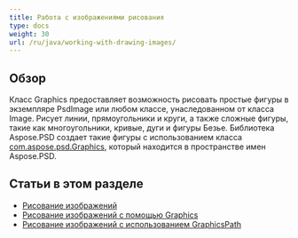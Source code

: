 ```yaml
---
title: Работа с изображениями рисования
type: docs
weight: 30
url: /ru/java/working-with-drawing-images/
---
```


## **Обзор**
Класс Graphics предоставляет возможность рисовать простые фигуры в экземпляре PsdImage или любом классе, унаследованном от класса Image. Рисует линии, прямоугольники и круги, а также сложные фигуры, такие как многоугольники, кривые, дуги и фигуры Безье. Библиотека Aspose.PSD создает такие фигуры с использованием класса [com.aspose.psd.Graphics](https://reference.aspose.com/psd/java/com.aspose.psd.class-use/Graphics), который находится в пространстве имен Aspose.PSD.


## **Статьи в этом разделе**
- [Рисование изображений](/psd/ru/java/drawing-images/)
- [Рисование изображений с помощью Graphics](/psd/ru/java/drawing-images-using-graphics/)
- [Рисование изображений с использованием GraphicsPath](/psd/ru/java/drawing-images-using-graphicspath/)
